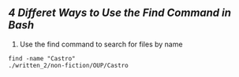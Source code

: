 ***4 Differet Ways to Use the Find Command in Bash***
---
1. Use the find command to search for files by name
```
find -name "Castro"
./written_2/non-fiction/OUP/Castro
```
